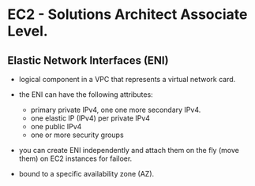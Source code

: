 # EC2 - Solutions Architect Associate Level.

## Elastic Network Interfaces (ENI)
- logical component in a VPC that represents a virtual network card.
- the ENI can have the following attributes:
  - primary private IPv4, one one more secondary IPv4.
  - one elastic IP (IPv4) per private IPv4
  - one public IPv4
  - one or more security groups

  
- you can create ENI independently and attach them on the fly (move them) on EC2 instances for failoer.
- bound to a specific availability zone (AZ).